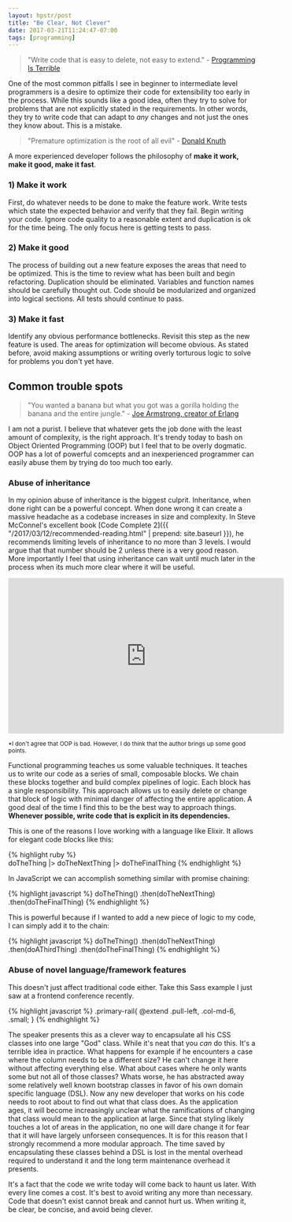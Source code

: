 ```yaml
---
layout: hpstr/post
title: "Be Clear, Not Clever"
date: 2017-03-21T11:24:47-07:00
tags: [programming]
---
```


> "Write code that is easy to delete, not easy to extend." - [Programming Is Terrible](http://programmingisterrible.com/post/139222674273/write-code-that-is-easy-to-delete-not-easy-to)

One of the most common pitfalls I see in beginner to intermediate level programmers is a desire to optimize their code for extensibility too early in the process. While this sounds like a good idea, often they try to solve for problems that are not explicitly stated in the requirements. In other words, they try to write code that can adapt to _any_ changes and not just the ones they know about. This is a mistake. 

> "Premature optimization is the root of all evil" - [Donald Knuth](https://en.wikiquote.org/wiki/Donald_Knuth)

A more experienced developer follows the philosophy of **make it work, make it good, make it fast**. 

### 1) Make it work
First, do whatever needs to be done to make the feature work. Write tests which state the expected behavior and verify that they fail. Begin writing your code. Ignore code quality to a reasonable extent and duplication is ok for the time being. The only focus here is getting tests to pass.

### 2) Make it good
The process of building out a new feature exposes the areas that need to be optimized. This is the time to review what has been built and begin refactoring. Duplication should be eliminated. Variables and function names should be carefully thought out. Code should be modularized and organized into logical sections. All tests should continue to pass.

### 3) Make it fast
Identify any obvious performance bottlenecks. Revisit this step as the new feature is used. The areas for optimization will become obvious. As stated before, avoid making assumptions or writing overly torturous logic to solve for problems you don't yet have. 

## Common trouble spots

> "You wanted a banana but what you got was a gorilla holding the banana and the entire jungle." - [Joe Armstrong, creator of Erlang](https://www.amazon.com/gp/product/1430219483?ie=UTF8&tag=theende-20&linkCode=xm2&camp=1789&creativeASIN=1430219483)

I am not a purist. I believe that whatever gets the job done with the least amount of complexity, is the right approach. It's trendy today to bash on Object Oriented Programming (OOP) but I feel that to be overly dogmatic. OOP has a lot of powerful comcepts and an inexperienced programmer can easily abuse them by trying do too much too early. 

### Abuse of inheritance

In my opinion abuse of inheritance is the biggest culprit. Inheritance, when done right can be a powerful concept. When done wrong it can create a massive headache as a codebase increases in size and complexity. In Steve McConnel's excellent book [Code Complete 2]({{ "/2017/03/12/recommended-reading.html" | prepend: site.baseurl }}), he recommends limiting levels of inheritance to no more than 3 levels. I would argue that that number should be 2 unless there is a very good reason. More importantly I feel that using inheritance can wait until much later in the process when its much more clear where it will be useful. 

<iframe width="560" height="315" src="https://www.youtube.com/embed/QM1iUe6IofM" frameborder="0" allowfullscreen></iframe>

<small>*I don't agree that OOP is bad. However, I do think that the author brings up some good points.</small>

 Functional programming teaches us some valuable techniques. It teaches us to write our code as a series of small, composable blocks. We chain these blocks together and build complex pipelines of logic. Each block has a single responsibility. This approach allows us to easily delete or change that block of logic with minimal danger of affecting the entire application. A good deal of the time I find this to be the best way to approach things. **Whenever possible, write code that is explicit in its dependencies.**

This is one of the reasons I love working with a language like Elixir. It allows for elegant code blocks like this:

{% highlight ruby %}    
doTheThing
  |> doTheNextThing
  |> doTheFinalThing
{% endhighlight %}

In JavaScript we can accomplish something similar with promise chaining:

{% highlight javascript %}
doTheThing()
  .then(doTheNextThing)
  .then(doTheFinalThing)
{% endhighlight %}

This is powerful because if I wanted to add a new piece of logic to my code, I can simply add it to the chain:

{% highlight javascript %}
doTheThing()
  .then(doTheNextThing)
  .then(doAThirdThing)
  .then(doTheFinalThing)
{% endhighlight %}

### Abuse of novel language/framework features

This doesn't just affect traditional code either. Take this Sass example I just saw at a frontend conference recently.

{% highlight javascript %}
.primary-rail{
  @extend .pull-left, .col-md-6, .small;
}
{% endhighlight %}

The speaker presents this as a clever way to encapsulate all his CSS classes into one large "God" class. While it's neat that you _can_ do this. It's a terrible idea in practice. What happens for example if he encounters a case where the column needs to be a different size? He can't change it here without affecting everything else. What about cases where he only wants some but not all of those classes? Whats worse, he has abstracted away some relatively well known bootstrap classes in favor of his own domain specific language (DSL). Now any new developer that works on his code needs to root about to find out what that class does. As the application ages, it will become increasingly unclear what the ramifications of changing that class would mean to the application at large. Since that styling likely touches a lot of areas in the application, no one will dare change it for fear that it will have largely unforseen consequences. It is for this reason that I strongly recommend a more modular approach. The time saved by encapsulating these classes behind a DSL is lost in the mental overhead required to understand it and the long term maintenance overhead it presents.   

It's a fact that the code we write today will come back to haunt us later. With every line comes a cost. It's best to avoid writing any more than necessary. Code that doesn't exist cannot break and cannot hurt us. When writing it, be clear, be concise, and avoid being clever. 